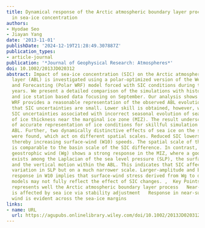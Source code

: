 ```yaml
---
title: Dynamical response of the Arctic atmospheric boundary layer process to uncertainties
  in sea‐ice concentration
authors:
- Hyodae Seo
- Jiayan Yang
date: '2013-11-01'
publishDate: '2024-12-19T21:28:49.307887Z'
publication_types:
- article-journal
publication: '*Journal of Geophysical Research: Atmospheres*'
doi: 10.1002/2013JD020312
abstract: Impact of sea‐ice concentration (SIC) on the Arctic atmospheric boundary
  layer (ABL) is investigated using a polar‐optimized version of the Weather Research
  and Forecasting (Polar WRF) model forced with SIC conditions during three different
  years. We present a detailed comparison of the simulations with historical ship
  and ice station based data focusing on September. Our analysis shows that Polar
  WRF provides a reasonable representation of the observed ABL evolution provided
  that SIC uncertainties are small. Lower skill is obtained, however, with elevated
  SIC uncertainties associated with incorrect seasonal evolution of sea ice and misrepresentation
  of ice thickness near the marginal ice zone (MIZ). The result underscores the importance
  of accurate representation of ice conditions for skillful simulation of the Arctic
  ABL. Further, two dynamically distinctive effects of sea ice on the surface wind
  were found, which act on different spatial scales. Reduced SIC lowers ABL stability,
  thereby increasing surface‐wind (W10) speeds. The spatial scale of this response
  is comparable to the basin scale of the SIC difference. In contrast, near‐surface
  geostrophic wind (Wg) shows a strong response in the MIZ, where a good spatial correspondence
  exists among the Laplacian of the sea level pressure (SLP), the surface‐wind convergence,
  and the vertical motion within the ABL. This indicates that SIC affects Wg through
  variation in SLP but on a much narrower scale. Larger‐amplitude and broader‐scale
  response in W10 implies that surface‐wind stress derived from Wg to drive ice‐ocean
  models may not fully reflect the effect of SIC changes. ,  Key Points    Polar WRF
  represents well the Arctic atmospheric boundary layer process   Near‐surface wind
  is affected by sea ice via stability adjustment   Response in near‐surface geostrophic
  wind is evident across the sea‐ice margins
links:
- name: URL
  url: https://agupubs.onlinelibrary.wiley.com/doi/10.1002/2013JD020312
---
```


